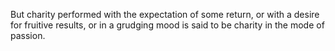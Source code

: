 But charity performed with the expectation of some return, or with a desire for fruitive results, or in a grudging mood is said to be charity in the mode of passion.